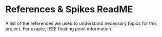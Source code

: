 # References & Spikes ReadME

A list of the references we used to understand necessary topics for this project.  For exaple, IEEE floating point information.
